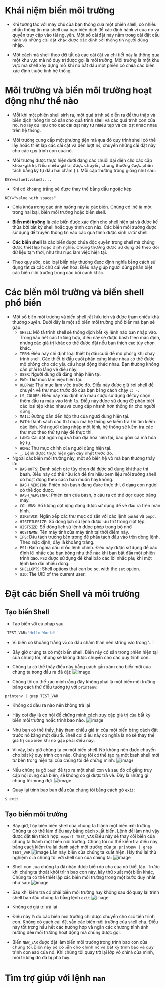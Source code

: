 # Khái niệm biến môi trường
* Khi tương tác với máy chủ của bạn thông qua một phiên shell, có nhiều phần thông tin mà shell của bạn biên dịch để xác định hành vi của nó và quyền truy cập vào tài nguyên. Một số cài đặt này nằm trong cài đặt cấu hình và những cài đặt khác được xác định bởi thông tin người dùng nhập.

* Một cách mà shell theo dõi tất cả các cài đặt và chi tiết này là thông qua một khu vực mà nó duy trì được gọi là môi trường. Môi trường là một khu vực mà shell xây dựng mỗi khi nó bắt đầu một phiên có chứa các biến xác định thuộc tính hệ thống.
# Môi trường và biến môi trường hoạt động như thế nào 
* Mỗi khi một phiên shell sinh ra, một quá trình sẽ diễn ra để thu thập và biên dịch thông tin có sẵn cho quá trình shell và các quá trình con của nó. Nó lấy dữ liệu cho các cài đặt này từ nhiều tệp và cài đặt khác nhau trên hệ thống.

* Môi trường cung cấp một phương tiện mà qua đó quy trình shell có thể lấy hoặc thiết lập các cài đặt và đến lượt nó, chuyển những cài đặt này cho các quy trình con của nó.

* Môi trường được thực hiện dưới dạng các chuỗi đại diện cho các cặp khóa-giá trị. Nếu nhiều giá trị được chuyển, chúng thường được phân tách bằng ký tự dấu hai chấm (:). Mỗi cặp thường trông giống như sau:
```
KEY=value1:value2:...
```
* Khi có khoảng trắng sẽ được thay thế bằng dấu ngoặc kép
```config
KEY="value with spaces"
```
* Chìa khóa trong các tình huống này là các biến. Chúng có thể là một trong hai loại, biến môi trường hoặc biến shell.

* **Biến môi trường** là các biến được xác định cho shell hiện tại và được kế thừa bởi bất kỳ shell hoặc quy trình con nào. Các biến môi trường được sử dụng để truyền thông tin vào các quá trình được sinh ra từ shell.

* **Các biến shell** là các biến được chứa độc quyền trong shell mà chúng được thiết lập hoặc định nghĩa. Chúng thường được sử dụng để theo dõi dữ liệu tạm thời, như thư mục làm việc hiện tại.

* Theo quy ước, các loại biến này thường được định nghĩa bằng cách sử dụng tất cả các chữ cái viết hoa. Điều này giúp người dùng phân biệt các biến môi trường trong các bối cảnh khác.
# Các biến môi trường và biến shell phổ biến
* Một số biến môi trường và biến shell rất hữu ích và được tham chiếu khá thường xuyên. Dưới đây là một số biến môi trường phổ biến mà bạn sẽ gặp:
  * ```SHELL```: Mô tả trình shell sẽ thông dịch bất kỳ lệnh nào bạn nhập vào. Trong hầu hết các trường hợp, điều này sẽ được bash theo mặc định, nhưng các giá trị khác có thể được đặt nếu bạn thích các tùy chọn khác.
  * ```TERM```: Điều này chỉ định loại thiết bị đầu cuối để mô phỏng khi chạy trình shell. Các thiết bị đầu cuối phần cứng khác nhau có thể được mô phỏng cho các yêu cầu hoạt động khác nhau. Bạn thường không cần phải lo lắng về điều này.
  * ```USER```: Người dùng đã đăng nhập hiện tại.
  * ```PWD```: Thư mục làm việc hiện tại.
  * ```OLDPWD```: Thư mục làm việc trước đó. Điều này được giữ bởi shell để chuyển về thư mục trước đó của bạn bằng cách chạy ```cd -```.
  * ```LS_COLORS```: Điều này xác định mã màu được sử dụng để tùy chọn thêm đầu ra màu vào lệnh ```ls```. Điều này được sử dụng để phân biệt các loại tệp khác nhau và cung cấp nhanh hơn thông tin cho người dùng.
  * ```MAIL```: Đường dẫn đến hộp thư của người dùng hiện tại.
  * ```PATH```: Danh sách các thư mục mà hệ thống sẽ kiểm tra khi tìm kiếm các lệnh. Khi người dùng nhập một lệnh, hệ thống sẽ kiểm tra các thư mục theo thứ tự này để thực thi.
  * ```LANG```: Cài đặt ngôn ngữ và bản địa hóa hiện tại, bao gồm cả mã hóa ký tự.
  * ```HOME```: Thư mục chính của người dùng hiện tại.
  * ```_```:  Lệnh được thực hiện gần đây nhất trước đó.
* Ngoài các biến môi trường này, một số biến hệ vỏ mà bạn thường thấy là:
  * ```BASHOPTS```: Danh sách các tùy chọn đã được sử dụng khi thực thi bash. Điều này có thể hữu ích để tìm hiểu xem liệu môi trường shell có hoạt động theo cách bạn muốn hay không.
  * ```BASH_VERSION```: Phiên bản bash đang được thực thi, ở dạng con người có thể đọc được.
  * ```BASH_VERSINFO```: Phiên bản của bash, ở đầu ra có thể đọc được bằng máy.
  * ```COLUMNS```: Số lượng cột rộng đang được sử dụng để vẽ đầu ra trên màn hình.
  * ```DIRSTACK```: Ngăn xếp các thư mục có sẵn với các lệnh ```pushd``` và ```popd```.
  * ```HISTFILESIZE```: Số dòng lịch sử lệnh được lưu trữ trong một tệp.
  * ```HISTSIZE```: Số dòng lịch sử lệnh được phép trong bộ nhớ.
  * ```HOSTNAME```: Tên máy tính của máy tính tại thời điểm này.
  * ```IFS```: Dấu tách trường bên trong để phân tách đầu vào trên dòng lệnh. Theo mặc định, đây là khoảng trắng.
  * ```PS1```: Định nghĩa dấu nhắc lệnh chính. Điều này được sử dụng để xác định lời nhắc của bạn trông như thế nào khi bạn bắt đầu một phiên trình bao. ```PS2``` được sử dụng để khai báo các lời nhắc phụ khi một lệnh kéo dài nhiều dòng.
  * ```SHELLOPTS```: Shell options that can be set with the ```set``` option.
  * ```UID```: The UID of the current user.
 # Đặt các biến Shell và môi trường 
 ## Tạo biến Shell
 * Tạo biến với cú pháp sau
 ```python
  TEST_VAR='Hello World!'
  ```
 * Vì biến có khoảng trắng và có dấu chấm than nên string vào trong '...' 
 * Bây giờ chúng ta có một biến shell. Biến này có sẵn trong phiên hiện tại của chúng tôi, nhưng sẽ không được chuyển cho các quy trình con.

* Chúng ta có thể thấy điều này bằng cách gắn xám cho biến mới của chúng ta trong đầu ra đã đặt:
![image](https://user-images.githubusercontent.com/91528234/195810923-ac090377-0df2-45a7-8b2a-7d18cb28cae9.png)
* Chúng tôi có thể xác minh rằng đây không phải là một biến môi trường bằng cách thử điều tương tự với ```printenv```:
```python
printenv | grep TEST_VAR
```
* Không có đầu ra nào nên không trả lại
* Hãy coi đây là cơ hội để chứng minh cách truy cập giá trị của bất kỳ biến môi trường hoặc trình bao nào. 
![image](https://user-images.githubusercontent.com/91528234/195811904-596c15f3-b4a5-42c9-a914-938921248819.png)
* Như bạn có thể thấy, hãy tham chiếu giá trị của một biến bằng cách đặt trước nó bằng một dấu $. Shell coi điều này có nghĩa là nó sẽ thay thế giá trị của biến khi nó gặp phải điều này.

* Vì vậy, bây giờ chúng ta có một biến shell. Nó không nên được chuyển cho bất kỳ quy trình con nào. Chúng tôi có thể tạo ra một bash shell mới từ bên trong hiện tại của chúng tôi để chứng minh:
![image](https://user-images.githubusercontent.com/91528234/195812554-fa7616da-8a46-4b00-a5c8-c996c8fffaa8.png)

* Nếu chúng ta gõ ```bash``` để tạo ra một shell con và sau đó cố gắng truy cập nội dung của biến, sẽ không có gì được trả về. Đây là những gì chúng tôi mong đợi.
![image](https://user-images.githubusercontent.com/91528234/195813281-8767a058-d0a0-4166-baf6-6fb23767c44f.png)

* Quay lại trình bao ban đầu của chúng tôi bằng cách gõ ```exit```:
``` linux
$ exit
```
## Tạo biến môi trường
* Bây giờ, hãy biến biến shell của chúng ta thành một biến môi trường. Chúng ta có thể làm điều này bằng cách xuất biến. Lệnh để làm như vậy được đặt tên thích hợp:
``` export TEST_VAR ```
Điều này sẽ thay đổi biến của chúng ta thành một biến môi trường. Chúng tôi có thể kiểm tra điều này bằng cách kiểm tra lại danh sách môi trường của ta:
``` printenv | grep TEST_VAR ```
![image](https://user-images.githubusercontent.com/91528234/195813783-d8df3ae6-9064-4815-bf57-90f9524024c7.png)
Lần này, biến của chúng ta xuất hiện. Hãy thử lại thử nghiệm của chúng tôi với shell con của chúng ta:
![image](https://user-images.githubusercontent.com/91528234/195814248-73a430ea-bf6f-430f-b4d4-29eecae2a8d2.png)
* Shell con của chúng ta đã nhận được biến do cha của nó thiết lập. Trước khi chúng ta thoát khỏi trình bao con này, hãy thử xuất một biến khác. Chúng ta có thể thiết lập các biến môi trường trong một bước duy nhất như sau:
![image](https://user-images.githubusercontent.com/91528234/195814505-105140c5-e0be-41ef-8386-7d34060d1622.png)
* Sau khi kiểm tra có phải biến môi trường hay không sau đó quay lại trình shell ban đầu chúng ta bằng lệnh ```exit```
![image](https://user-images.githubusercontent.com/91528234/195815043-5ca0b36d-d218-41b0-9314-300e9049136b.png)
* Không có giá trị trả lại
* Điều này là do các biến môi trường chỉ được chuyển cho các tiến trình con. Không có cách cài đặt sẵn các biến môi trường của shell cha. Điều này tốt trong hầu hết các trường hợp và ngăn các chương trình ảnh hưởng đến môi trường hoạt động mà chúng được gọi.

* Biến ```NEW_VAR``` được đặt làm biến môi trường trong trình bao con của chúng tôi. Biến này sẽ có sẵn cho chính nó và bất kỳ trình bao và quy trình con nào của nó. Khi chúng tôi quay trở lại lớp vỏ chính của mình, môi trường đó đã bị phá hủy.

# Tìm trợ giúp với lệnh ```man```

